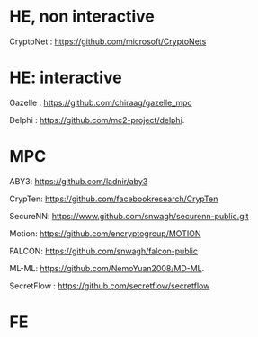 # HE, non interactive
CryptoNet : https://github.com/microsoft/CryptoNets

# HE: interactive 

Gazelle : https://github.com/chiraag/gazelle_mpc

Delphi : https://github.com/mc2-project/delphi.

# MPC
ABY3: https://github.com/ladnir/aby3

CrypTen: https://github.com/facebookresearch/CrypTen

SecureNN: https://www.github.com/snwagh/securenn-public.git

Motion: https://github.com/encryptogroup/MOTION

FALCON: https://github.com/snwagh/falcon-public

ML-ML:  https://github.com/NemoYuan2008/MD-ML.

SecretFlow : https://github.com/secretflow/secretflow


# FE
